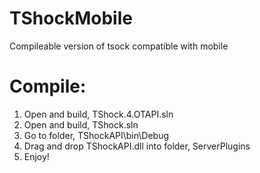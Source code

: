 # TShockMobile

 Compileable version of tsock compatible with mobile


# Compile:

1. Open and build, TShock.4.OTAPI.sln
2. Open and build, TShock.sln
3. Go to folder, TShockAPI\bin\Debug
4. Drag and drop TShockAPI.dll into folder, ServerPlugins
5. Enjoy!
